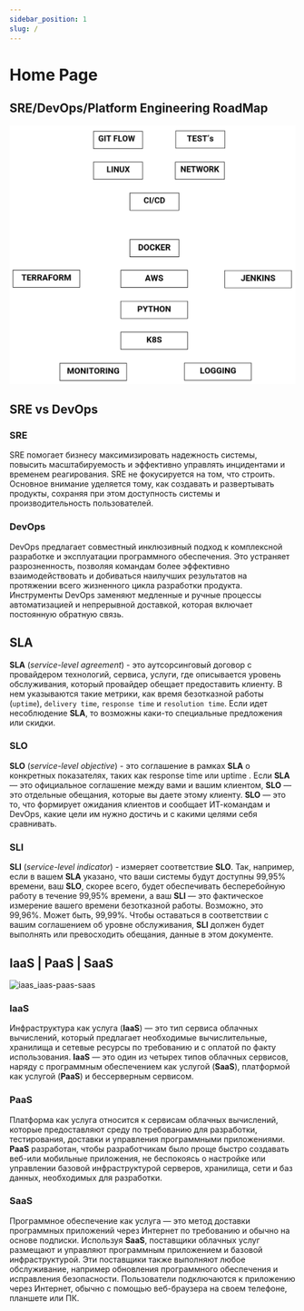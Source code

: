 ```yaml
---
sidebar_position: 1
slug: /
---
```


# Home Page

## SRE/DevOps/Platform Engineering RoadMap
![RoadMap](./roadmap-boy.png)

## SRE vs DevOps
### SRE
SRE помогает бизнесу максимизировать надежность системы, повысить масштабируемость и эффективно управлять инцидентами и временем реагирования. SRE не фокусируется на том, что строить. Основное внимание уделяется тому, как создавать и развертывать продукты, сохраняя при этом доступность системы и производительность пользователей.

### DevOps
DevOps предлагает совместный инклюзивный подход к комплексной разработке и эксплуатации программного обеспечения. Это устраняет разрозненность, позволяя командам более эффективно взаимодействовать и добиваться наилучших результатов на протяжении всего жизненного цикла разработки продукта. Инструменты DevOps заменяют медленные и ручные процессы автоматизацией и непрерывной доставкой, которая включает постоянную обратную связь.

## SLA
**SLA** (*service-level agreement*) - это аутсорсинговый договор с провайдером технологий, сервиса, услуги, где описывается уровень обслуживания, который провайдер обещает предоставить клиенту. В нем указываются такие метрики, как время безотказной работы (`uptime`), `delivery time`, `response time` и `resolution time`. Если идет несоблюдение **SLA**, то возможны каки-то специальные предложения или скидки.
### SLO
**SLO** (*service-level objective*) - это соглашение в рамках **SLA** о конкретных показателях, таких как response time или uptime . Если **SLA** — это официальное соглашение между вами и вашим клиентом, **SLO** — это отдельные обещания, которые вы даете этому клиенту. **SLO** — это то, что формирует ожидания клиентов и сообщает ИТ-командам и DevOps, какие цели им нужно достичь и с какими целями себя сравнивать.
### SLI
**SLI** (*service-level indicator*) - измеряет соответствие **SLO**. Так, например, если в вашем **SLA** указано, что ваши системы будут доступны 99,95% времени, ваш **SLO**, скорее всего, будет обеспечивать бесперебойную работу в течение 99,95% времени, а ваш **SLI** — это фактическое измерение вашего времени безотказной работы. Возможно, это 99,96%. Может быть, 99,99%. Чтобы оставаться в соответствии с вашим соглашением об уровне обслуживания, **SLI** должен будет выполнять или превосходить обещания, данные в этом документе.

## IaaS | PaaS | SaaS
![iaas_iaas-paas-saas](./iaas_iaas-paas-saas.avif)

### IaaS
Инфраструктура как услуга (**IaaS**) — это тип сервиса облачных вычислений, который предлагает необходимые вычислительные, хранилища и сетевые ресурсы по требованию и с оплатой по факту использования. **IaaS** — это один из четырех типов облачных сервисов, наряду с программным обеспечением как услугой (**SaaS**), платформой как услугой (**PaaS**) и бессерверным сервисом.

### PaaS
Платформа как услуга относится к сервисам облачных вычислений, которые предоставляют среду по требованию для разработки, тестирования, доставки и управления программными приложениями. **PaaS** разработан, чтобы разработчикам было проще быстро создавать веб-или мобильные приложения, не беспокоясь о настройке или управлении базовой инфраструктурой серверов, хранилища, сети и баз данных, необходимых для разработки.

### SaaS
Программное обеспечение как услуга — это метод доставки программных приложений через Интернет по требованию и обычно на основе подписки. Используя **SaaS**, поставщики облачных услуг размещают и управляют программным приложением и базовой инфраструктурой. Эти поставщики также выполняют любое обслуживание, например обновления программного обеспечения и исправления безопасности. Пользователи подключаются к приложению через Интернет, обычно с помощью веб-браузера на своем телефоне, планшете или ПК.